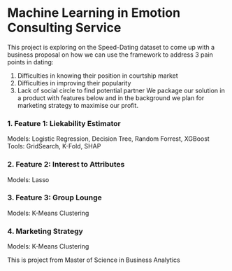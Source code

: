 # Machine Learning in Emotion Consulting Service
This project is exploring on the Speed-Dating dataset to come up with a business proposal on how we can use the framework to address 3 pain points in dating:
1. Difficulties in knowing their position in courtship market
2. Difficulties in improving their popularity
3. Lack of social circle to find potential partner
We package our solution in a product with features below and in the background we plan for marketing strategy to maximise our profit.

### 1. Feature 1: Liekability Estimator
Models: Logistic Regression, Decision Tree, Random Forrest, XGBoost 
Tools: GridSearch, K-Fold, SHAP
### 2. Feature 2: Interest to Attributes
Models: Lasso
### 3. Feature 3: Group Lounge
Models: K-Means Clustering 
### 4. Marketing Strategy
Models: K-Means Clustering 

This is project from Master of Science in Business Analytics
